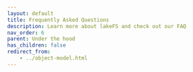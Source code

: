 ```yaml
---
layout: default
title: Frequently Asked Questions
description: Learn more about lakeFS and check out our FAQ
nav_order: 6
parent: Under the hood
has_children: false
redirect_from:
    - ../object-model.html
--- 
```




